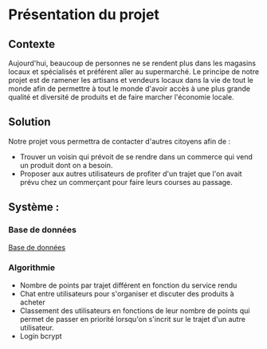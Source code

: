# Présentation du projet

## Contexte

Aujourd'hui, beaucoup de personnes ne se rendent plus dans les magasins locaux et spécialisés et préférent aller au supermarché. Le principe de notre projet est de ramener les artisans et vendeurs locaux dans la vie de tout le monde afin de permettre à tout le monde d'avoir accès à une plus grande qualité et diversité de produits et de faire marcher l'économie locale.

## Solution

Notre projet vous permettra de contacter d'autres citoyens afin de :

- Trouver un voisin qui prévoit de se rendre dans un commerce qui vend un produit dont on a besoin.
- Proposer aux autres utilisateurs de profiter d'un trajet que l'on avait prévu chez un commerçant pour faire leurs courses au passage.

## Système :

### Base de données

[Base de données](./Base%20de%20données%208f9b886f8c664d90a622cdc2437af808.md)

### Algorithmie

- Nombre de points par trajet différent en fonction du service rendu
- Chat entre utilisateurs pour s'organiser et discuter des produits à acheter
- Classement des utilisateurs en fonctions de leur nombre de points qui permet de passer en priorité lorsqu'on s'incrit sur le trajet d'un autre utilisateur.
- Login bcrypt
